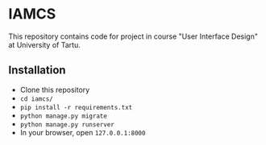 # IAMCS
This repository contains code for project in course "User Interface Design" at University of Tartu.
## Installation
* Clone this repository
* `cd iamcs/`
* `pip install -r requirements.txt`
* `python manage.py migrate`
* `python manage.py runserver`
* In your browser, open `127.0.0.1:8000`
